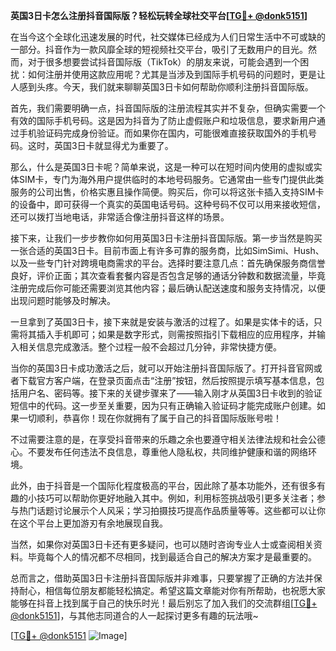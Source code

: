 **英国3日卡怎么注册抖音国际版？轻松玩转全球社交平台[[TG💪+ @donk5151](https://t.me/s/donk5151)]**

在当今这个全球化迅速发展的时代，社交媒体已经成为人们日常生活中不可或缺的一部分。抖音作为一款风靡全球的短视频社交平台，吸引了无数用户的目光。然而，对于很多想要尝试抖音国际版（TikTok）的朋友来说，可能会遇到一个困扰：如何注册并使用这款应用呢？尤其是当涉及到国际手机号码的问题时，更是让人感到头疼。今天，我们就来聊聊英国3日卡如何帮助你顺利注册抖音国际版。

首先，我们需要明确一点，抖音国际版的注册流程其实并不复杂，但确实需要一个有效的国际手机号码。这是因为抖音为了防止虚假账户和垃圾信息，要求新用户通过手机验证码完成身份验证。而如果你在国内，可能很难直接获取国外的手机号码。这时，英国3日卡就显得尤为重要了。

那么，什么是英国3日卡呢？简单来说，这是一种可以在短时间内使用的虚拟或实体SIM卡，专门为海外用户提供临时的本地号码服务。它通常由一些专门提供此类服务的公司出售，价格实惠且操作简便。购买后，你可以将这张卡插入支持SIM卡的设备中，即可获得一个真实的英国电话号码。这种号码不仅可以用来接收短信，还可以拨打当地电话，非常适合像注册抖音这样的场景。

接下来，让我们一步步教你如何用英国3日卡注册抖音国际版。第一步当然是购买一张合适的英国3日卡。目前市面上有许多可靠的服务商，比如SimSimi、Hush、以及一些专门针对跨境电商需求的平台。选择时要注意几点：首先确保服务商信誉良好，评价正面；其次查看套餐内容是否包含足够的通话分钟数和数据流量，毕竟注册完成后你可能还需要浏览其他内容；最后确认配送速度和服务支持情况，以便出现问题时能够及时解决。

一旦拿到了英国3日卡，接下来就是安装与激活的过程了。如果是实体卡的话，只需将其插入手机即可；如果是数字形式，则需按照指引下载相应的应用程序，并输入相关信息完成激活。整个过程一般不会超过几分钟，非常快捷方便。

当你的英国3日卡成功激活之后，就可以开始注册抖音国际版了。打开抖音官网或者下载官方客户端，在登录页面点击“注册”按钮，然后按照提示填写基本信息，包括用户名、密码等。接下来的关键步骤来了——输入刚才从英国3日卡收到的验证短信中的代码。这一步至关重要，因为只有正确输入验证码才能完成账户创建。如果一切顺利，恭喜你！现在你就拥有了属于自己的抖音国际版账号啦！

不过需要注意的是，在享受抖音带来的乐趣之余也要遵守相关法律法规和社会公德心。不要发布任何违法不良信息，尊重他人隐私权，共同维护健康和谐的网络环境。

此外，由于抖音是一个国际化程度极高的平台，因此除了基本功能外，还有很多有趣的小技巧可以帮助你更好地融入其中。例如，利用标签挑战吸引更多关注者；参与热门话题讨论展示个人风采；学习拍摄技巧提高作品质量等等。这些都可以让你在这个平台上更加游刃有余地展现自我。

当然，如果你对英国3日卡还有更多疑问，也可以随时咨询专业人士或查阅相关资料。毕竟每个人的情况都不尽相同，找到最适合自己的解决方案才是最重要的。

总而言之，借助英国3日卡注册抖音国际版并非难事，只要掌握了正确的方法并保持耐心，相信每位朋友都能轻松搞定。希望这篇文章能对你有所帮助，也祝愿大家能够在抖音上找到属于自己的快乐时光！最后别忘了加入我们的交流群组[[TG💪+ @donk5151](https://t.me/s/donk5151)]，与其他志同道合的人一起探讨更多有趣的玩法哦~

[[TG💪+ @donk5151](https://t.me/s/donk5151) ![Image](https://i.postimg.cc/rwNCRYN7/Snipaste-2025-04-30-17-27-05.png)]